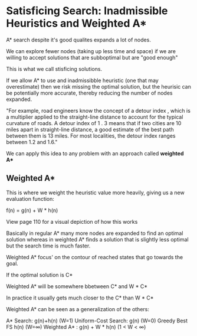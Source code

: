 # Satisficing Search: Inadmissible Heuristics and Weighted A* 

A* search despite it's good qualites expands a lot of nodes. 

We can explore fewer nodes (taking up less time and space) if we are willing to accept solutions that are subboptimal but are "good enough"

This is what we call stisficing solutions. 

If we allow A* to use and inadmissibble heuristic (one that may overestimate) then we risk missing the optimal solution, but the heurisic can be potentially more accurate, thereby reducing the number of nodes expanded. 

"For example, road engineers know the concept of a detour index , which is a multiplier applied to the straight-line distance to account for the typical curvature of roads. A detour index of 1 . 3 means that if two cities are 10 miles apart in straight-line distance, a good estimate of the best path between them is 13 miles. For most localities, the detour index ranges between 1.2 and 1.6."

We can apply this idea to any problem with an approach called **weighted A\***

## Weighted A*

This is where we weight the heuristic value more heavily, giving us a new evaluation function: 

f(n) = g(n) + W * h(n)

View page 110 for a visual depiction of how this works 

Basically in regular A* many more nodes are expanded to find an optimal solution whereas in weighted A* finds a solution that is slightly less optimal but the search time is much faster. 

Weighted A* focus' on the contour of reached states that go towards the goal. 

If the optimal solution is C* 

Weighted A* will be somewhere bbetween C* and W * C* 

In practice it usually gets much closer to the C* than W * C* 

Weighted A* can be seen as a generalization of the others: 

A* Search:              g(n)+h(n)       (W=1)
Uniform-Cost Search:    g(n)            (W=0)
Greedy Best FS          h(n)            (W=∞)
Weighted A* :           g(n) + W * h(n) (1 < W < ∞)


